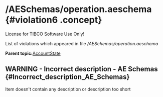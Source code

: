 # /AESchemas/operation.aeschema {#violation6 .concept}

License for TIBCO Software Use Only!

List of violations which appeared in file */AESchemas/operation.aeschema*

**Parent topic:**[AccountState](../../../qa/projects/AccountState.md)

## WARNING - Incorrect description - AE Schemas {#Incorrect_description_AE_Schemas}

Item doesn't contain any description or description too short

